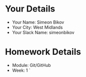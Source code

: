 # Your Details

- Your Name: Simeon Bikov
- Your City: West Midlands
- Your Slack Name: simeonbikov

# Homework Details

- Module: Git/GitHub
- Week: 1
`